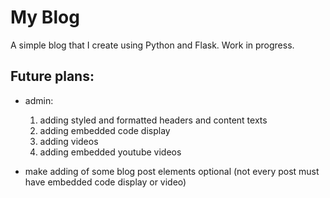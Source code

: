 # My Blog
A simple blog that I create using Python and Flask. Work in progress.


## Future plans:
* admin:
    1) adding styled and formatted headers and content texts
    2) adding embedded code display
    3) adding videos
    4) adding embedded youtube videos

* make adding of some blog post elements optional
    (not every post must have embedded code display or video)